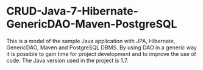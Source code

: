 # CRUD-Java-7-Hibernate-GenericDAO-Maven-PostgreSQL
 This is a model of the sample Java application with JPA, Hibernate, GenericDAO, Maven and PostgreSQL DBMS.  By using DAO in a generic way it is possible to gain time for project development and to improve the use of code.  The Java version used in the project is 1.7.
